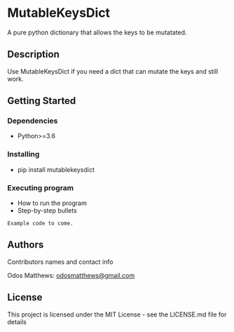 # MutableKeysDict

A pure python dictionary that allows the keys to be mutatated.

## Description

Use MutableKeysDict if you need a dict that can mutate the keys and still work.

## Getting Started

### Dependencies

* Python>=3.6

### Installing

* pip install mutablekeysdict

### Executing program

* How to run the program
* Step-by-step bullets
```
Example code to come.
```

## Authors

Contributors names and contact info

Odos Matthews: odosmatthews@gmail.com

## License

This project is licensed under the MIT License - see the LICENSE.md file for details